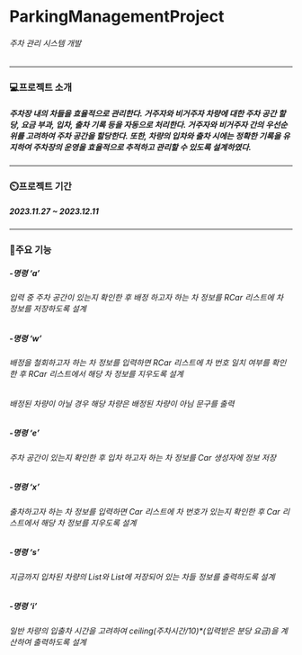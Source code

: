 # ParkingManagementProject
###### 주차 관리 시스템 개발

--------------------------------------------------------------------------------------

### 💻프로젝트 소개
##### 주차장 내의 차들을 효율적으로 관리한다. 거주자와 비거주자 차량에 대한 주차 공간 할당, 요금 부과, 입차, 출차 기록 등을 자동으로 처리한다. 거주자와 비거주자 간의 우선순위를 고려하여 주차 공간을 할당한다. 또한, 차량의 입차와 출차 시에는 정확한 기록을 유지하여 주차장의 운영을 효율적으로 추적하고 관리할 수 있도록 설계하였다.

----------------------------------------------------------------------------------------

### ⏲️프로젝트 기간
##### 2023.11.27 ~ 2023.12.11

----------------------------------------------------------------------------------------

### 📌주요 기능
##### -명령 ‘a’
###### 입력 중 주차 공간이 있는지 확인한 후 배정 하고자 하는 차 정보를 RCar 리스트에 차 정보를 저장하도록 설계

##### -명령 ‘w’
###### 배정을 철회하고자 하는 차 정보를 입력하면 RCar 리스트에 차 번호 일치 여부를 확인한 후 RCar 리스트에서 해당 차 정보를 지우도록 설계
###### 배정된 차량이 아닐 경우 해당 차량은 배정된 차량이 아님 문구를 출력

##### -명령 ‘e’
###### 주차 공간이 있는지 확인한 후 입차 하고자 하는 차 정보를 Car 생성자에 정보 저장

##### -명령 ‘x’
###### 출차하고자 하는 차 정보를 입력하면 Car 리스트에 차 번호가 있는지 확인한 후  Car 리스트에서 해당 차 정보를 지우도록 설계

##### -명령 ‘s’
###### 지금까지 입차된 차량의 List<RCar>와 List<Car>에 저장되어 있는 차들 정보를 출력하도록 설계

##### -명령 ‘i’
###### 일반 차량의 입출차 시간을 고려하여 ceiling(주차시간/10)*(입력받은 분당 요금)을 계산하여 출력하도록 설계
